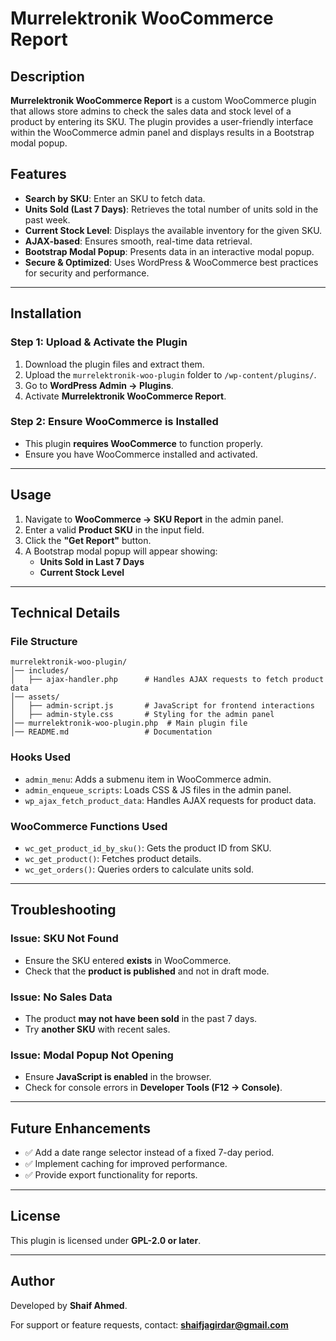 # Murrelektronik WooCommerce Report

## Description
**Murrelektronik WooCommerce Report** is a custom WooCommerce plugin that allows store admins to check the sales data and stock level of a product by entering its SKU. The plugin provides a user-friendly interface within the WooCommerce admin panel and displays results in a Bootstrap modal popup.

## Features
- **Search by SKU**: Enter an SKU to fetch data.
- **Units Sold (Last 7 Days)**: Retrieves the total number of units sold in the past week.
- **Current Stock Level**: Displays the available inventory for the given SKU.
- **AJAX-based**: Ensures smooth, real-time data retrieval.
- **Bootstrap Modal Popup**: Presents data in an interactive modal popup.
- **Secure & Optimized**: Uses WordPress & WooCommerce best practices for security and performance.

---

## Installation
### **Step 1: Upload & Activate the Plugin**
1. Download the plugin files and extract them.
2. Upload the `murrelektronik-woo-plugin` folder to `/wp-content/plugins/`.
3. Go to **WordPress Admin → Plugins**.
4. Activate **Murrelektronik WooCommerce Report**.

### **Step 2: Ensure WooCommerce is Installed**
- This plugin **requires WooCommerce** to function properly.
- Ensure you have WooCommerce installed and activated.

---

## Usage
1. Navigate to **WooCommerce → SKU Report** in the admin panel.
2. Enter a valid **Product SKU** in the input field.
3. Click the **"Get Report"** button.
4. A Bootstrap modal popup will appear showing:
   - **Units Sold in Last 7 Days**
   - **Current Stock Level**

---

## Technical Details
### **File Structure**
```
murrelektronik-woo-plugin/
│── includes/
│   ├── ajax-handler.php      # Handles AJAX requests to fetch product data
│── assets/
│   ├── admin-script.js       # JavaScript for frontend interactions
│   ├── admin-style.css       # Styling for the admin panel
│── murrelektronik-woo-plugin.php  # Main plugin file
│── README.md                 # Documentation
```

### **Hooks Used**
- `admin_menu`: Adds a submenu item in WooCommerce admin.
- `admin_enqueue_scripts`: Loads CSS & JS files in the admin panel.
- `wp_ajax_fetch_product_data`: Handles AJAX requests for product data.

### **WooCommerce Functions Used**
- `wc_get_product_id_by_sku()`: Gets the product ID from SKU.
- `wc_get_product()`: Fetches product details.
- `wc_get_orders()`: Queries orders to calculate units sold.

---

## Troubleshooting
### **Issue: SKU Not Found**
- Ensure the SKU entered **exists** in WooCommerce.
- Check that the **product is published** and not in draft mode.

### **Issue: No Sales Data**
- The product **may not have been sold** in the past 7 days.
- Try **another SKU** with recent sales.

### **Issue: Modal Popup Not Opening**
- Ensure **JavaScript is enabled** in the browser.
- Check for console errors in **Developer Tools (F12 → Console)**.

---

## Future Enhancements
- ✅ Add a date range selector instead of a fixed 7-day period.
- ✅ Implement caching for improved performance.
- ✅ Provide export functionality for reports.

---

## License
This plugin is licensed under **GPL-2.0 or later**.

---

## Author
Developed by **Shaif Ahmed**.

For support or feature requests, contact: **shaifjagirdar@gmail.com**
